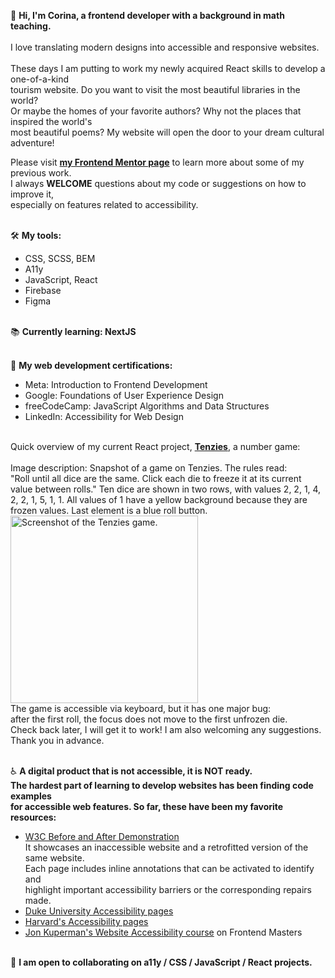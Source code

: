 👋 **Hi, I'm Corina, a frontend developer with a background in math teaching.**
<br>
<br>I love translating modern designs into accessible and responsive websites.
<br>
<br>These days I am putting to work my newly acquired React skills to develop a one-of-a-kind 
<br>tourism website. Do you want to visit the most beautiful libraries in the world?
<br>Or maybe the homes of your favorite authors? Why not the places that inspired the world's
<br>most beautiful poems? My website will open the door to your dream cultural adventure!

Please visit **[my Frontend Mentor page](https://www.frontendmentor.io/profile/Cor-Ina)** to learn more about some of my previous work.
<br>I always **WELCOME** questions about my code or suggestions on how to improve it, <br>especially on features related to accessibility.



<br>🛠 **My tools:**
- CSS, SCSS, BEM
- A11y
- JavaScript, React
- Firebase
- Figma

<br>📚 **Currently learning: NextJS**
<br>

<br>📜 **My web development certifications:**
<br>
- Meta: Introduction to Frontend Development​
- Google: Foundations of User Experience Design
- freeCodeCamp: JavaScript Algorithms and Data Structures
- LinkedIn: Accessibility for Web Design


<br>Quick overview of my current React project, [**Tenzies**](https://corina-tenzies.netlify.app/), a number game:
<br>
<br>Image description: Snapshot of a game on Tenzies. The rules read:
<br>"Roll until all dice are the same. Click each die to freeze it at its current
<br> value between rolls." Ten dice are shown in two rows, with values 2, 2, 1, 4,
<br>  2, 2, 1, 5, 1, 1. All values of 1 have a yellow background because they are 
<br>frozen values. Last element is a blue roll button.
<br>
[<img alt="Screenshot of the Tenzies game. " src="./images/Tenzies.jpg" width="300" height="auto">](https://corina-tenzies.netlify.app/)
<br>The game is accessible via keyboard, but it has one major bug: 
<br>after the first roll, the focus does not move to the first unfrozen die.
<br>Check back later, I will get it to work! I am also welcoming any suggestions.
<br>Thank you in advance.



<br>♿️ **A digital product that is not accessible, it is NOT ready.
<br>The hardest part of learning to develop websites has been finding code examples
<br>for accessible web features. So far, these have been my favorite resources:**
  - [W3C Before and After Demonstration](https://www.w3.org/WAI/demos/bad/)
  <br>It showcases an inaccessible website and a retrofitted version of the same website. 
  <br>Each page includes inline annotations that can be activated to identify and
  <br>highlight important accessibility barriers or the corresponding repairs made. 
  - [Duke University Accessibility pages](https://web.accessibility.duke.edu/how/web-development/)
  - [Harvard's Accessibility pages](https://accessibility.huit.harvard.edu/content-creators)
  - [Jon Kuperman's Website Accessibility course](https://frontendmasters.com/courses/accessibility-v2/) on Frontend Masters
                         
<br>👷 **I am open to collaborating on a11y / CSS / JavaScript / React projects.**
